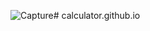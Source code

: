 ![Capture](https://github.com/Neeraj-Joshi4454/calculator.github.io/assets/84903276/a3f42c6b-32d7-4611-8b4b-c8f1fea6ec7a)# calculator.github.io
